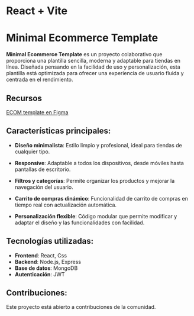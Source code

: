 # React + Vite
# Minimal Ecommerce Template

**Minimal Ecommerce Template** es un proyecto colaborativo que proporciona una plantilla sencilla, moderna y adaptable para tiendas en línea. Diseñada pensando en la facilidad de uso y personalización, esta plantilla está optimizada para ofrecer una experiencia de usuario fluida y centrada en el rendimiento.


## Recursos
[ECOM template en Figma](https://www.figma.com/design/rdP9e3qjedM59DIU0QdflK/Perfect-ECOM-template?node-id=0-1&node-type=canvas&t=8C0GJMOMp8X5uL2K-0)


## Características principales:
- **Diseño minimalista**: Estilo limpio y profesional, ideal para tiendas de cualquier tipo.
- **Responsive**: Adaptable a todos los dispositivos, desde móviles hasta pantallas de escritorio.

- **Filtros y categorías**: Permite organizar los productos y mejorar la navegación del usuario.
- **Carrito de compras dinámico**: Funcionalidad de carrito de compras en tiempo real con actualización automática.
- **Personalización flexible**: Código modular que permite modificar y adaptar el diseño y las funcionalidades con facilidad.

## Tecnologías utilizadas:
- **Frontend**: React, Css
- **Backend**: Node.js, Express
- **Base de datos**: MongoDB
- **Autenticación**: JWT

## Contribuciones:
Este proyecto está abierto a contribuciones de la comunidad.

